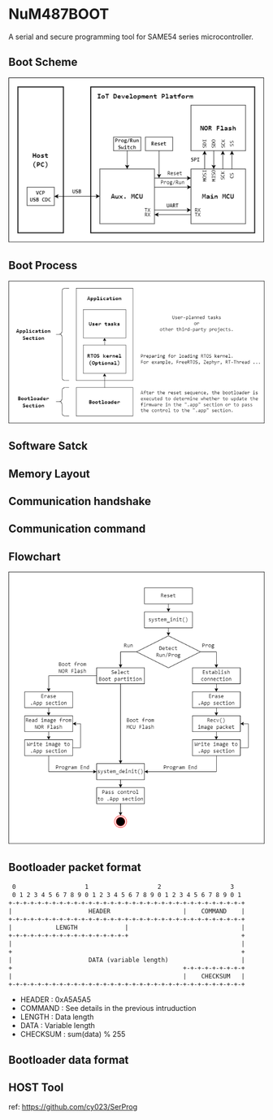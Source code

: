 # NuM487BOOT

A serial and secure programming tool for SAME54 series microcontroller.

## Boot Scheme

![boot_scheme](./Img/boot_scheme.png)

## Boot Process

![boot_process](./Img/boot_process.png)

## Software Satck

## Memory Layout

## Communication handshake

## Communication command

## Flowchart

![flowchart](./Img/flowchart.png)

## Bootloader packet format
```
 0                   1                   2                   3
 0 1 2 3 4 5 6 7 8 9 0 1 2 3 4 5 6 7 8 9 0 1 2 3 4 5 6 7 8 9 0 1
+-+-+-+-+-+-+-+-+-+-+-+-+-+-+-+-+-+-+-+-+-+-+-+-+-+-+-+-+-+-+-+-+
|                     HEADER                    |    COMMAND    |
+-+-+-+-+-+-+-+-+-+-+-+-+-+-+-+-+-+-+-+-+-+-+-+-+-+-+-+-+-+-+-+-+
|            LENGTH             |                               |
+-+-+-+-+-+-+-+-+-+-+-+-+-+-+-+-+                               +
|                                                               |
+                                                               +
|                     DATA (variable length)                    |
+                                               +-+-+-+-+-+-+-+-+
|                                               |    CHECKSUM   |
+-+-+-+-+-+-+-+-+-+-+-+-+-+-+-+-+-+-+-+-+-+-+-+-+-+-+-+-+-+-+-+-+
```

- HEADER   : 0xA5A5A5
- COMMAND  : See details in the previous intruduction
- LENGTH   : Data length
- DATA     : Variable length
- CHECKSUM : sum(data) % 255

## Bootloader data format

## HOST Tool

ref: <https://github.com/cy023/SerProg>
